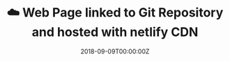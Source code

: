 ---
# Title, summary, and page position.
title: ☁️ Web Page linked to Git Repository and hosted with netlify CDN
linktitle: ☁️ Cloud Computing Devops Example
summary: Used Wowchemy's docs layout for educational purposes, no infringement intended.



# weight: 1

# icon: book
# icon_pack: fas

# Page metadata.
date: '2018-09-09T00:00:00Z'
toc: false

---